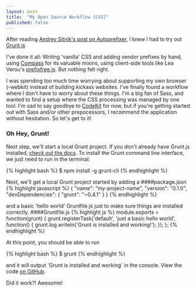 ```yaml
---
layout: post
title:  "My Open Source Workflow [CSS]"
published: false
---
```


After reading [Andrey Sitnik's post on Autoprefixer](http://css-tricks.com/autoprefixer/), I knew I had to try out [Grunt.js](http://gruntjs.com/)<!-- more -->

I've done it all: Writing 'vanilla' CSS and adding vendor prefixes by hand, using [Compass](http://compass-style.org/) for its valuable mixins, using client-side tools like Lea Verou's [prefixfree.js](http://leaverou.github.io/prefixfree/). But nothing felt right.

I was spending too much time worrying about supporting my own browser (-webkit) instead of building kickass websites. I've finally found a workflow where I don't have to worry about these things. I'm a big fan of Sass, and wanted to find a setup where the CSS processing was managed by one tool. I'm sad to say goodbye to [CodeKit](https://incident57.com/codekit/) for now, but if you're getting started out with Sass and/or other prepocessors, I recommend the application without hesitation. So let's get to it!

### Oh Hey, Grunt!

Next step, we'll start a local Grunt project. If you don't already have Grunt.js installed, [check out the docs](http://gruntjs.com/getting-started). To install the Grunt command line interface, we just need to run in the terminal:

{% highlight bash %}
 $ npm install -g grunt-cli
{% endhighlight %}

Next, we'll get a local Grunt project started by adding a
####package.json
{% highlight javascript %}
{
  "name": "my-project-name",
  "version": "0.1.0",
  "devDependencies": {
    "grunt": "~0.4.1"
  }
}
{% endhighlight %}

and a basic 'hello world' Gruntfile.js just to make sure things are installed correctly.
####Gruntfile.js
{% highlight js %}
module.exports = function(grunt) {
  grunt.registerTask('default', 'just a basic hello world', function() {
    grunt.log.writeln('Grunt is installed and working!');
  });
};
{% endhighlight %}

At this point, you should be able to run

{% highlight bash %}
 $ grunt
{% endhighlight %}

and it will output 'Grunt is installed and working' in the console. View the code [on GitHub](https://github.com/jshawl/open-source-workflow/tree/d9ca4a09da3e46d90bb9513ccf08a1ed1371501f/css).

Did it work?! Awesome!



